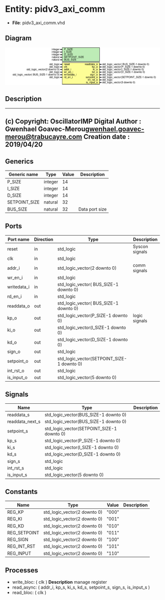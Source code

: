 # Entity: pidv3_axi_comm

- **File**: pidv3_axi_comm.vhd
## Diagram

![Diagram](pidv3_axi_comm.svg "Diagram")
## Description

-------------------------------------------------------------------------
 (c) Copyright: OscillatorIMP Digital
 Author : Gwenhael Goavec-Merou<gwenhael.goavec-merou@trabucayre.com>
 Creation date : 2019/04/20
-------------------------------------------------------------------------
## Generics

| Generic name  | Type    | Value | Description     |
| ------------- | ------- | ----- | --------------- |
| P_SIZE        | integer | 14    |                 |
| I_SIZE        | integer | 14    |                 |
| D_SIZE        | integer | 14    |                 |
| SETPOINT_SIZE | natural | 32    |                 |
| BUS_SIZE      | natural | 32    |  Data port size |
## Ports

| Port name   | Direction | Type                                       | Description    |
| ----------- | --------- | ------------------------------------------ | -------------- |
| reset       | in        | std_logic                                  | Syscon signals |
| clk         | in        | std_logic                                  |                |
| addr_i      | in        | std_logic_vector(2 downto 0)               | comm signals   |
| wr_en_i     | in        | std_logic                                  |                |
| writedata_i | in        | std_logic_vector( BUS_SIZE-1 downto 0)     |                |
| rd_en_i     | in        | std_logic                                  |                |
| readdata_o  | out       | std_logic_vector( BUS_SIZE-1 downto 0)     |                |
| kp_o        | out       | std_logic_vector(P_SIZE-1 downto 0)        | logic signals  |
| ki_o        | out       | std_logic_vector(I_SIZE-1 downto 0)        |                |
| kd_o        | out       | std_logic_vector(D_SIZE-1 downto 0)        |                |
| sign_o      | out       | std_logic                                  |                |
| setpoint_o  | out       | std_logic_vector(SETPOINT_SIZE-1 downto 0) |                |
| int_rst_o   | out       | std_logic                                  |                |
| is_input_o  | out       | std_logic_vector(5 downto 0)               |                |
## Signals

| Name            | Type                                       | Description |
| --------------- | ------------------------------------------ | ----------- |
| readdata_s      | std_logic_vector(BUS_SIZE-1 downto 0)      |             |
| readdata_next_s | std_logic_vector(BUS_SIZE-1 downto 0)      |             |
| setpoint_s      | std_logic_vector(SETPOINT_SIZE-1 downto 0) |             |
| kp_s            | std_logic_vector(P_SIZE-1 downto 0)        |             |
| ki_s            | std_logic_vector(I_SIZE-1 downto 0)        |             |
| kd_s            | std_logic_vector(D_SIZE-1 downto 0)        |             |
| sign_s          | std_logic                                  |             |
| int_rst_s       | std_logic                                  |             |
| is_input_s      | std_logic_vector(5 downto 0)               |             |
## Constants

| Name         | Type                         | Value  | Description |
| ------------ | ---------------------------- | ------ | ----------- |
| REG_KP       | std_logic_vector(2 downto 0) |  "000" |             |
| REG_KI       | std_logic_vector(2 downto 0) |  "001" |             |
| REG_KD       | std_logic_vector(2 downto 0) |  "010" |             |
| REG_SETPOINT | std_logic_vector(2 downto 0) |  "011" |             |
| REG_SIGN     | std_logic_vector(2 downto 0) |  "100" |             |
| REG_INT_RST  | std_logic_vector(2 downto 0) |  "101" |             |
| REG_INPUT    | std_logic_vector(2 downto 0) |  "110" |             |
## Processes
- write_bloc: ( clk )
**Description**
 manage register 
- read_async: ( addr_i, kp_s, ki_s, kd_s, setpoint_s, sign_s, is_input_s )
- read_bloc: ( clk )
